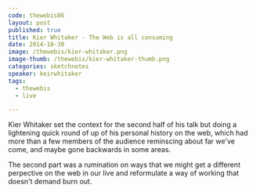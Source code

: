 ```yaml
---
code: thewebis06
layout: post
published: true
title: Kier Whitaker - The Web is all consuming
date: 2014-10-30
image: /thewebis/kier-whitaker.png
image-thumb: /thewebis/kier-whitaker-thumb.png
categories: sketchnotes
speaker: keirwhitaker
tags:
  - thewebis
  - live

---
```


Kier Whitaker set the context for the second half of his talk but doing a lightening quick round of up of his personal history on the web, which had more than a few members of the audience reminscing about far we've come, and maybe gone backwards in some areas.

The second part was a rumination on ways that we might get a different perpective on the web in our live and reformulate a way of working that doesn't demand burn out.  